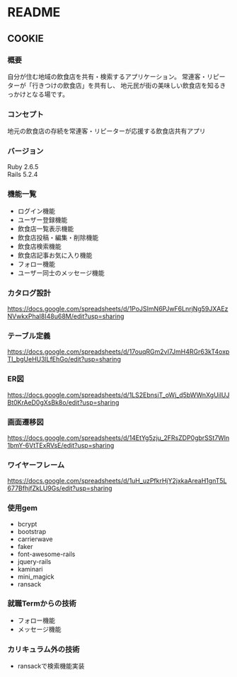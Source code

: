 # README

## COOKIE

### 概要
自分が住む地域の飲食店を共有・検索するアプリケーション。
常連客・リピーターが「行きつけの飲食店」を共有し、
地元民が街の美味しい飲食店を知るきっかけとなる場です。

### コンセプト
地元の飲食店の存続を常連客・リピーターが応援する飲食店共有アプリ

### バージョン
Ruby 2.6.5  
Rails 5.2.4

### 機能一覧
- ログイン機能
- ユーザー登録機能
- 飲食店一覧表示機能
- 飲食店投稿・編集・削除機能
- 飲食店検索機能
- 飲食店記事お気に入り機能
- フォロー機能
- ユーザー同士のメッセージ機能

### カタログ設計
https://docs.google.com/spreadsheets/d/1PoJSImN6PJwF6LnrjNg59JXAEzNVwkxPhaI8I48u68M/edit?usp=sharing

### テーブル定義
https://docs.google.com/spreadsheets/d/17ouqRGm2vI7JmH4RGr63kT4oxpTI_bgUeHU3lLfEhGo/edit?usp=sharing

### ER図
https://docs.google.com/spreadsheets/d/1LS2EbnsiT_oWj_d5bWWnXgUilUJBt0KrAeD0gXsBk8o/edit?usp=sharing

### 画面遷移図
https://docs.google.com/spreadsheets/d/14EtYg5zju_2FRsZDP0gbrSSt7Wln1bmY-6VtTExRVsE/edit?usp=sharing

### ワイヤーフレーム
https://docs.google.com/spreadsheets/d/1uH_uzPfkrHjY2jxkaAreaH1gnT5L677BfhjfZkLU9Gs/edit?usp=sharing

### 使用gem
- bcrypt
- bootstrap
- carrierwave
- faker
- font-awesome-rails
- jquery-rails
- kaminari
- mini_magick
- ransack

### 就職Termからの技術
- フォロー機能
- メッセージ機能

### カリキュラム外の技術
- ransackで検索機能実装
